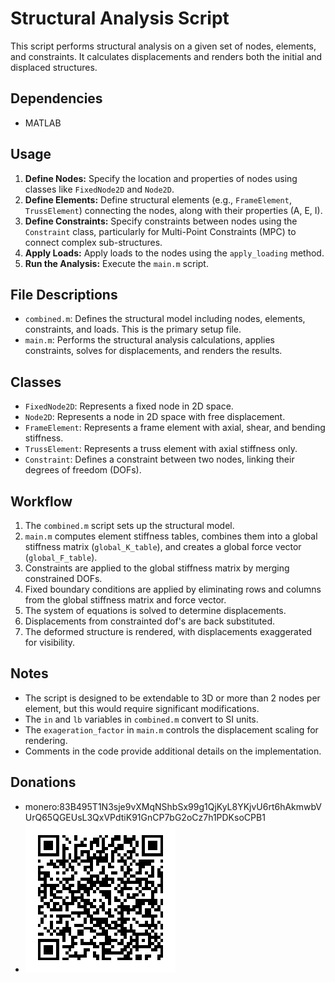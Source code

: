# Structural Analysis Script

This script performs structural analysis on a given set of nodes, elements, and constraints. It calculates displacements and renders both the initial and displaced structures.

## Dependencies

-   MATLAB

## Usage

1.  **Define Nodes:** Specify the location and properties of nodes using classes like `FixedNode2D` and `Node2D`.
2.  **Define Elements:** Define structural elements (e.g., `FrameElement`, `TrussElement`) connecting the nodes, along with their properties (A, E, I).
3.  **Define Constraints:**  Specify constraints between nodes using the `Constraint` class, particularly for Multi-Point Constraints (MPC) to connect complex sub-structures.
4.  **Apply Loads:** Apply loads to the nodes using the `apply_loading` method.
5.  **Run the Analysis:** Execute the `main.m` script.

## File Descriptions

-   `combined.m`:  Defines the structural model including nodes, elements, constraints, and loads.  This is the primary setup file.
-   `main.m`:  Performs the structural analysis calculations, applies constraints, solves for displacements, and renders the results.

## Classes

-   `FixedNode2D`: Represents a fixed node in 2D space.
-   `Node2D`: Represents a node in 2D space with free displacement.
-   `FrameElement`: Represents a frame element with axial, shear, and bending stiffness.
-   `TrussElement`: Represents a truss element with axial stiffness only.
-   `Constraint`:  Defines a constraint between two nodes, linking their degrees of freedom (DOFs).

## Workflow

1.  The `combined.m` script sets up the structural model.
2.  `main.m` computes element stiffness tables, combines them into a global stiffness matrix (`global_K_table`), and creates a global force vector (`global_F_table`).
3.  Constraints are applied to the global stiffness matrix by merging constrained DOFs.
4.  Fixed boundary conditions are applied by eliminating rows and columns from the global stiffness matrix and force vector.
5.  The system of equations is solved to determine displacements.
6.  Displacements from constrainted dof's are back substituted.
7.  The deformed structure is rendered, with displacements exaggerated for visibility.

## Notes

-   The script is designed to be extendable to 3D or more than 2 nodes per element, but this would require significant modifications.
-   The `in` and `lb` variables in `combined.m` convert to SI units.
-   The `exageration_factor` in `main.m` controls the displacement scaling for rendering.
-   Comments in the code provide additional details on the implementation.


## Donations

* monero:83B495T1N3sje9vXMqNShbSx99g1QjKyL8YKjvU6rt6hAkmwbVUrQ65QGEUsL3QxVPdtiK91GnCP7bG2oCz7h1PDKsoCPB1
* ![monero:83B495T1N3sje9vXMqNShbSx99g1QjKyL8YKjvU6rt6hAkmwbVUrQ65QGEUsL3QxVPdtiK91GnCP7bG2oCz7h1PDKsoCPB1](https://raw.githubusercontent.com/pjn388/FEA/refs/heads/main/images/uni_recieve.png?raw=true)
